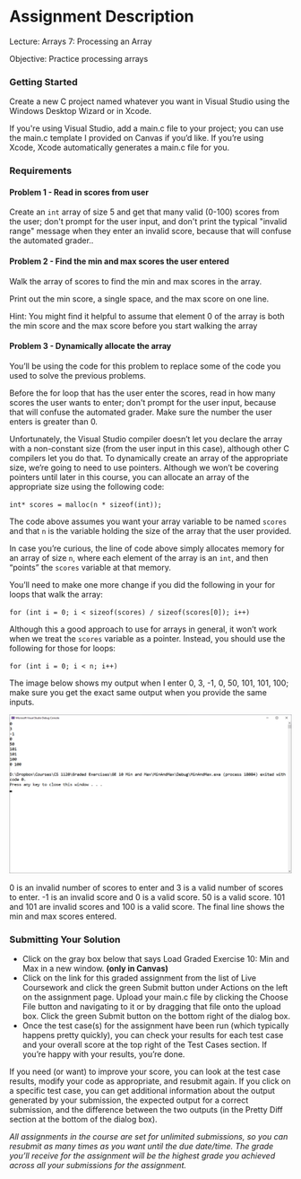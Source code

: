 # Assignment Description

Lecture: Arrays 7: Processing an Array

Objective: Practice processing arrays

### Getting Started

Create a new C project named whatever you want in Visual Studio using the Windows Desktop Wizard or in Xcode.

If you're using Visual Studio, add a main.c file to your project; you can use the main.c template I provided on Canvas if you’d like. If you’re using Xcode, Xcode automatically generates a main.c file for you.

### Requirements

#### Problem 1 - Read in scores from user

Create an `int` array of size 5 and get that many valid (0-100) scores from the user; don't prompt for the user input, and don't print the typical "invalid range" message when they enter an invalid score, because that will confuse the automated grader..

#### Problem 2 - Find the min and max scores the user entered

Walk the array of scores to find the min and max scores in the array.

Print out the min score, a single space, and the max score on one line.

Hint: You might find it helpful to assume that element 0 of the array is both the min score and the max score before you start walking the array

#### Problem 3 - Dynamically allocate the array

You’ll be using the code for this problem to replace some of the code you used to solve the previous problems.

Before the for loop that has the user enter the scores, read in how many scores the user wants to enter; don't prompt for the user input, because that will confuse the automated grader. Make sure the number the user enters is greater than 0.

Unfortunately, the Visual Studio compiler doesn’t let you declare the array with a non-constant size (from the user input in this case), although other C compilers let you do that. To dynamically create an array of the appropriate size, we’re going to need to use pointers. Although we won’t be covering pointers until later in this course, you can allocate an array of the appropriate size using the following code:

`int* scores = malloc(n * sizeof(int));`

The code above assumes you want your array variable to be named `scores` and that `n` is the variable holding the size of the array that the user provided.

In case you’re curious, the line of code above simply allocates memory for an array of size `n`, where each element of the array is an `int`, and then “points” the `scores` variable at that memory.

You’ll need to make one more change if you did the following in your for loops that walk the array:

`for (int i = 0; i < sizeof(scores) / sizeof(scores[0]); i++)`

Although this a good approach to use for arrays in general, it won’t work when we treat the `scores` variable as a pointer. Instead, you should use the following for those for loops:

`for (int i = 0; i < n; i++)`

The image below shows my output when I enter 0, 3, -1, 0, 50, 101, 101, 100; make sure you get the exact same output when you provide the same inputs.

![imageRef](Graded%20Exercise%2010%20Example%20Output.png)

0 is an invalid number of scores to enter and 3 is a valid number of scores to enter. -1 is an invalid score and 0 is a valid score. 50 is a valid score. 101 and 101 are invalid scores and 100 is a valid score. The final line shows the min and max scores entered.

### Submitting Your Solution
- Click on the gray box below that says Load Graded Exercise 10: Min and Max in a new window. **(only in Canvas)**
- Click on the link for this graded assignment from the list of Live Coursework and click the green Submit button under Actions on the left on the assignment page. Upload your main.c file by clicking the Choose File button and navigating to it or by dragging that file onto the upload box. Click the green Submit button on the bottom right of the dialog box.
- Once the test case(s) for the assignment have been run (which typically happens pretty quickly), you can check your results for each test case and your overall score at the top right of the Test Cases section. If you’re happy with your results, you’re done.

If you need (or want) to improve your score, you can look at the test case results, modify your code as appropriate, and resubmit again. If you click on a specific test case, you can get additional information about the output generated by your submission, the expected output for a correct submission, and the difference between the two outputs (in the Pretty Diff section at the bottom of the dialog box).

*All assignments in the course are set for unlimited submissions, so you can resubmit as many times as you want until the due date/time. The grade you’ll receive for the assignment will be the highest grade you achieved across all your submissions for the assignment.*
<br>

